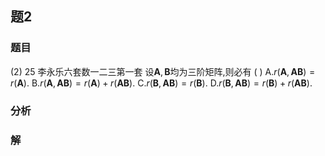 ## 题2
### 题目
(2) 25 李永乐六套数一二三第一套 
设$\mathbf{A},\mathbf{B}$均为三阶矩阵,则必有 ( )
A.$r(\mathbf{A},\mathbf{AB}) = r(\mathbf{A})$. 
B.$r(\mathbf{A},\mathbf{AB}) = r(\mathbf{A}) + r(\mathbf{AB})$.
C.$r(\mathbf{B},\mathbf{AB}) = r(\mathbf{B})$. 
D.$r(\mathbf{B},\mathbf{AB}) = r(\mathbf{B}) + r(\mathbf{AB})$.
### 分析

### 解